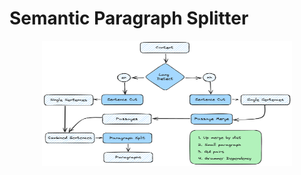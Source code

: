 # Semantic Paragraph Splitter

<div align="center">
  <a href="https://github.com/Jeru2023/">
    <img src="images/architect.png" alt="Logo" width="400" height="200">
  </a>
</div>
